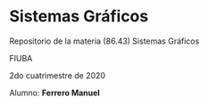 # Sistemas Gráficos

Repositorio de la materia (86.43) Sistemas Gráficos

FIUBA

2do cuatrimestre de 2020

Alumno: **Ferrero Manuel**
